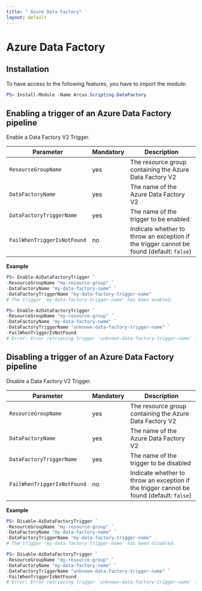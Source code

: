 ```yaml
---
title: " Azure Data Factory"
layout: default
---
```


# Azure Data Factory

## Installation

To have access to the following features, you have to import the module:

```powershell
PS> Install-Module -Name Arcus.Scripting.DataFactory
```

## Enabling a trigger of an Azure Data Factory pipeline

Enable a Data Factory V2 Trigger.

| Parameter                   | Mandatory | Description                                                                              |
| --------------------------- | --------- | ---------------------------------------------------------------------------------------- |
| `ResourceGroupName`         | yes       | The resource group containing the Azure Data Factory V2                                  |
| `DataFactoryName`           | yes       | The name of the Azure Data Factory V2                                                    |
| `DataFactoryTriggerName`    | yes       | The name of the trigger to be enabled                                                    |
| `FailWhenTriggerIsNotFound` | no        | Indicate whether to throw an exception if the trigger cannot be found (default: `false`) |

**Example**

```powershell
PS> Enable-AzDataFactoryTrigger `
-ResourceGroupName "my-resource-group" `
-DataFactoryName "my-data-factory-name" `
-DataFactoryTriggerName "my-data-factory-trigger-name"
# The trigger 'my-data-factory-trigger-name' has been enabled.
```

```powershell
PS> Enable-AzDataFactoryTrigger `
-ResourceGroupName "my-resource-group" `
-DataFactoryName "my-data-factory-name" `
-DataFactoryTriggerName "unknown-data-factory-trigger-name" `
-FailWhenTriggerIsNotFound
# Error: Error retrieving trigger 'unknown-data-factory-trigger-name' in data factory 'my-data-factory'.
```


## Disabling a trigger of an Azure Data Factory pipeline

Disable a Data Factory V2 Trigger.

| Parameter                   | Mandatory | Description                                                                              |
| --------------------------- | --------- | ---------------------------------------------------------------------------------------- |
| `ResourceGroupName`         | yes       | The resource group containing the Azure Data Factory V2                                  |
| `DataFactoryName`           | yes       | The name of the Azure Data Factory V2                                                    |
| `DataFactoryTriggerName`    | yes       | The name of the trigger to be disabled                                                   |
| `FailWhenTriggerIsNotFound` | no        | Indicate whether to throw an exception if the trigger cannot be found (default: `false`) |

**Example**

```powershell
PS> Disable-AzDataFactoryTrigger `
-ResourceGroupName "my-resource-group" `
-DataFactoryName "my-data-factory-name" `
-DataFactoryTriggerName "my-data-factory-trigger-name"
# The trigger 'my-data-factory-trigger-name' has been disabled.
```

```powershell
PS> Disable-AzDataFactoryTrigger `
-ResourceGroupName "my-resource-group" `
-DataFactoryName "my-data-factory-name" `
-DataFactoryTriggerName "unknown-data-factory-trigger-name" `
-FailWhenTriggerIsNotFound
# Error: Error retrieving trigger 'unknown-data-factory-trigger-name' in data factory 'my-data-factory'.
```
